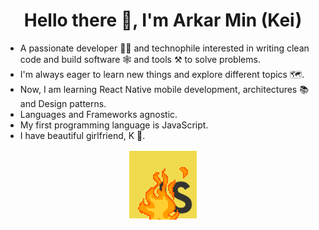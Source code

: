 <h1 align="center">Hello there 👋, I'm Arkar Min (Kei)</h1>

- A passionate developer 🧑‍💻 and technophile interested in writing clean code and build software 🕸️ and tools ⚒️ to solve problems.
- I'm always eager to learn new things and explore different topics 🗺️.
- Now, I am learning React Native mobile development, architectures 📚 and Design patterns.
- Languages and Frameworks agnostic.
- My first programming language is JavaScript.
- I have beautiful girlfriend, K 💙.

<div align="center">
  <img src="/javascript-on-fire.gif" alt="JavaScript" />
</div>
